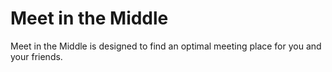 <!-- Nikita Kouevda, Eddie Lee, Anthony Sutardja -->
<!-- 2013/04/16 -->

# Meet in the Middle

Meet in the Middle is designed to find an optimal meeting place for you and your friends.
